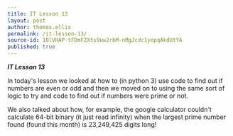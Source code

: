 ```yaml
---
title: IT Lesson 13
layout: post
author: thomas.ellis
permalink: /it-lesson-13/
source-id: 10lVHAP-tFDmFZXtx9uw2rbM-nMgJcdc1yopqAkdUtYA
published: true
---
```

**_IT Lesson 13_**

In today's lesson we looked at how to (in python 3) use code to find out if numbers are even or odd and then we moved on to using the same sort of logic to try and code to find out if numbers were prime or not. 

We also talked about how, for example, the google calculator couldn't calculate 64-bit binary (it just read infinity) when the largest prime number found (found this month) is 23,249,425 digits long! 

